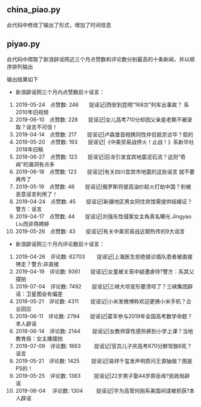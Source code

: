 china_piao.py
-----------------

此代码中修改了输出了形式，增加了时间信息

piyao.py
-----------------

此代码中爬取了新浪辟谣网近三个月点赞数和评论数分别最高的十条新闻，并以顺序排列输出

输出结果如下

* 新浪辟谣网三个月内点赞数前十谣言：

1. 2019-05-24&emsp;点赞数:  246&emsp;&emsp;捉谣记|西安到昆明“168次”列车出事故？ 系2010年旧视频
2. 2019-06-10&emsp;点赞数:  228&emsp;&emsp;捉谣记|女儿高考710分却因父亲是老赖不被录取？谣言不可信！
3. 2019-04-14&emsp;点赞数:  217&emsp;&emsp;捉谣记|卢森堡首相携同性伴侣抵京访华？假的
4. 2019-05-20&emsp;点赞数:  193&emsp;&emsp;捉谣记|《中美贸易战停火！止战！》系新华社2018年旧稿
5. 2019-06-27&emsp;点赞数:  123&emsp;&emsp;捉谣记|巨龙引发宜宾地震泥石流？这则“奇闻”的漏洞有点多
6. 2019-06-18&emsp;点赞数:  123&emsp;&emsp;捉谣记|有关四川宜宾市地震的这些谣言 就不要再传了
7. 2019-05-19&emsp;点赞数:  46&emsp;&emsp;捉谣记|俄罗斯将提高油价趁火打劫中国？别被恶意谣言利用了！
8. 2019-04-24&emsp;点赞数:  45&emsp;&emsp;捉谣记|新疆地区男女同住宾馆需提供结婚证？警方：谣言
9. 2019-04-17&emsp;点赞数:  44&emsp;&emsp;捉谣记|刘强东性侵案女主角真名曝光 Jingyao Liu而非蒋娉婷
10. 2019-05-26&emsp;点赞数:  43&emsp;&emsp;捉谣记|有关中美贸易战近期热传的9大谣言

* 新浪辟谣网三个月内评论数前十谣言：

1. 2019-04-26&emsp;评论数:  62703 &emsp;&emsp;捉谣记|上海医生拒绝接诊插队患者被直接铐走？警方:非直接
2. 2019-04-19&emsp;评论数:  9361&emsp;&emsp;捉谣记|女童被关笼中疑遭虐待?警方：系其父摆拍
3. 2019-07-04&emsp;评论数:  7492&emsp;&emsp;捉谣记|三峡大坝变形要溃坝了？三峡集团辟谣：卫星图会有偏差
4. 2019-05-21&emsp;评论数:  4311&emsp;&emsp; 捉谣记|小米发微博称欢迎更换小米手机？企业回应
5. 2019-06-11&emsp;评论数:  2794&emsp;&emsp;捉谣记|葛军参与2019年全国高考数学命题？本人辟谣
6. 2019-06-14&emsp;评论数:  2144&emsp;&emsp;   捉谣记|女教师穿性感热裤到小学上课？当地教育局：女主播摆拍
7. 2019-07-09&emsp;评论数:  1863 &emsp;&emsp;  捉谣记|官员儿子庆高考670分醉驾致6死？谣言
8. 2019-05-21&emsp;评论数:  1425&emsp;&emsp;   捉谣记|易烊千玺发声明质问王源抽烟？图是PS的！
9. 2019-05-25&emsp;评论数:  1383 &emsp;&emsp;  捉谣记|22岁男子娶44岁原岳母?民政局辟谣
10. 2019-06-04 &emsp;评论数:  1304 &emsp;&emsp;  捉谣记|华为高管何刚系美国间谍被抓获?本人辟谣
